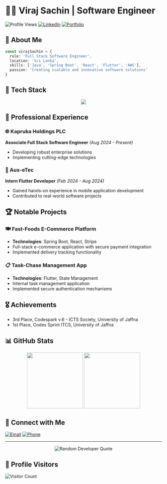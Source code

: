 # 👨‍💻 Viraj Sachin | Software Engineer

![Profile Views](https://komarev.com/ghpvc/?username=virajsachin&style=flat-square)
[![LinkedIn](https://img.shields.io/badge/LinkedIn-blue?style=flat-square&logo=linkedin)](https://www.linkedin.com/in/virajsachin)
[![Portfolio](https://img.shields.io/badge/Portfolio-Website-green?style=flat-square)](https://virajsachin.dev)

## 🌟 About Me

```typescript
const virajSachin = {
  role: 'Full Stack Software Engineer',
  location: 'Sri Lanka',
  skills: ['Java', 'Spring Boot', 'React', 'Flutter', 'AWS'],
  passion: 'Creating scalable and innovative software solutions'
}
```

## 🚀 Tech Stack

<div align="center">
  <img src="https://skillicons.dev/icons?i=java,spring,react,flutter,docker,kubernetes,mysql,mongodb,github" />
</div>

## 💼 Professional Experience

### 🌐 Kapruka Holdings PLC
**Associate Full Stack Software Engineer** *(Aug 2024 - Present)*
- Developing robust enterprise solutions
- Implementing cutting-edge technologies

### 🚀 Aus-eTec
**Intern Flutter Developer** *(Feb 2024 - Aug 2024)*
- Gained hands-on experience in mobile application development
- Contributed to real-world software projects

## 🏆 Notable Projects

### 🍽️ Fast-Foods E-Commerce Platform
- **Technologies**: Spring Boot, React, Stripe
- Full-stack e-commerce application with secure payment integration
- Implemented delivery tracking functionality

### 📋 Task-Chase Management App
- **Technologies**: Flutter, State Management
- Internal task management application
- Implemented secure authentication mechanisms

## 🎖️ Achievements

- 3rd Place, Codespark v.6 - ICTS Society, University of Jaffna
- 1st Place, Codes Sprint ITCS, University of Jaffna

## 📊 GitHub Stats

<div align="center">
  <img height="180em" src="https://github-readme-stats.vercel.app/api?username=visa-dev&show_icons=true&theme=radical&include_all_commits=true&count_private=true"/>
  <img height="180em" src="https://github-readme-stats.vercel.app/api/top-langs/?username=visa-dev&layout=compact&langs_count=7&theme=radical"/>
</div>

## 🤝 Connect with Me

[![Email](https://img.shields.io/badge/Email-virajsachin.dev@gmail.com-red?style=flat-square&logo=gmail)](mailto:virajsachin.dev@gmail.com)
[![Phone](https://img.shields.io/badge/Phone-0765496113-blue?style=flat-square&logo=phone)](tel:0765496113)

---

<div align="center">
  <img src="https://quotes-github-readme.vercel.app/api?type=horizontal&theme=radical" alt="Random Developer Quote"/>
</div>

## 🌈 Profile Visitors

![Visitor Count](https://profile-counter.glitch.me/virajsachin/count.svg)
